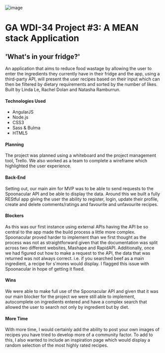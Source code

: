 ![image](https://ga-dash.s3.amazonaws.com/production/assets/logo-9f88ae6c9c3871690e33280fcf557f33.png)
# GA WDI-34  Project #3: A MEAN stack Application
## 'What's in your fridge?'

An application that aims to reduce food wastage by allowing the user to enter the ingredients they currently have in their fridge and the app, using a third-party API, will present the user recipes based on their input which can then be filtered by dietary requirements and sorted by the number of likes. Built by Linda Le, Rachel Dolan and Natasha Ramburrun.
 
 #### Technologies Used
* AngularJS
* Node.js
* CSS3
* Sass & Bulma
* HTML5

 #### Planning
 The project was planned using a whiteboard and the project management tool, Trello. We also worked as a team to complete a wireframe which highlighted the user experience.  
 
 #### Back-End

Setting out, our main aim for MVP was to be able to send requests to the Spoonacular API and be able to display the data. Around this we built a fully REStful app giving the user the ability to register, login, update their profile, create and delete comments/ratings and favourite and unfavourite recipes.

 #### Blockers
 
As this was our first instance using external APIs having the API be so central to the app made the build process a little more complex. Spoonacular proved harder to implement than we first thought as the process was not as straightforward given that the documentation was split across two different websites, Mashape and RapidAPI. Additionally, once we had figured out how to make a request to the API, the data that was returned was not always correct. i.e. if you searched beef as a main ingredient, a recipe for s'mores would display. I flagged this issue with Spoonacular in hope of getting it fixed.

#### Wins

We were able to make full use of the Spoonacular API and given that it was our main blocker for the project we were still able to implement, autocomplete on ingredients entered and have a complex search that allowed the user to search not only by ingredient but by diet. 

#### More Time

With more time, I would certainly add the ability to post your own images of recipes you have tried to develop more of a community factor. To add to this, I also wanted to include an inspiration page which would display a random selection of the most highly rated recipes.
